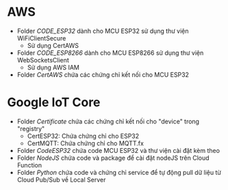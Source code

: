 # AWS
* Folder *CODE_ESP32* dành cho MCU ESP32 sử dụng thư viện WiFiClientSecure
  + Sử dụng CertAWS
* Folder *CODE_ESP8266* dành cho MCU ESP8266 sử dụng thư viện WebSocketsClient
  + Sử dụng AWS IAM
* Folder *CertAWS* chứa các chứng chỉ kết nối cho MCU ESP32
# Google IoT Core
* Folder *Certificate* chứa các chứng chỉ kết nối cho "device" trong "registry"
  + CertESP32: Chứa chứng chỉ cho ESP32
  + CertMQTT: Chứa chứng chỉ cho MQTT.fx
* Folder *CodeESP32* chứa code MCU ESP32 và thư viện cài đặt kèm theo
* Folder *NodeJS* chứa code và package để cài đặt nodeJS trên Cloud Function
* Folder *Python* chứa code và chứng chỉ service để tự động pull dữ liệu từ Cloud Pub/Sub về Local Server
